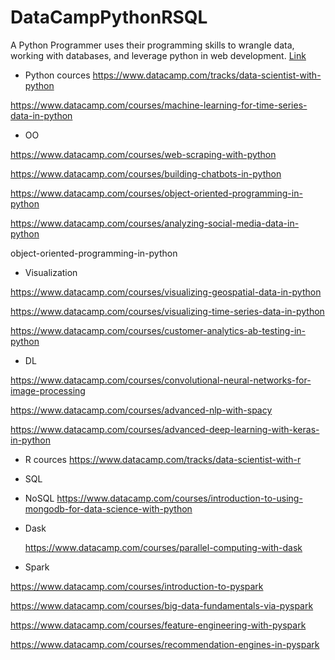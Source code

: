 # DataCampPythonRSQL

A Python Programmer uses their programming skills to wrangle data, working with databases,  and leverage python in web development. [Link](https://www.datacamp.com/tracks/data-scientist-with-python)

- Python cources https://www.datacamp.com/tracks/data-scientist-with-python


https://www.datacamp.com/courses/machine-learning-for-time-series-data-in-python

- OO

https://www.datacamp.com/courses/web-scraping-with-python

https://www.datacamp.com/courses/building-chatbots-in-python

https://www.datacamp.com/courses/object-oriented-programming-in-python


https://www.datacamp.com/courses/analyzing-social-media-data-in-python

object-oriented-programming-in-python

- Visualization

https://www.datacamp.com/courses/visualizing-geospatial-data-in-python

https://www.datacamp.com/courses/visualizing-time-series-data-in-python

https://www.datacamp.com/courses/customer-analytics-ab-testing-in-python



- DL


https://www.datacamp.com/courses/convolutional-neural-networks-for-image-processing

https://www.datacamp.com/courses/advanced-nlp-with-spacy

https://www.datacamp.com/courses/advanced-deep-learning-with-keras-in-python








- R cources  https://www.datacamp.com/tracks/data-scientist-with-r

- SQL

- NoSQL  https://www.datacamp.com/courses/introduction-to-using-mongodb-for-data-science-with-python

- Dask

  https://www.datacamp.com/courses/parallel-computing-with-dask

- Spark

https://www.datacamp.com/courses/introduction-to-pyspark

https://www.datacamp.com/courses/big-data-fundamentals-via-pyspark

https://www.datacamp.com/courses/feature-engineering-with-pyspark

https://www.datacamp.com/courses/recommendation-engines-in-pyspark
